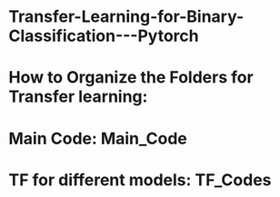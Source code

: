 # Transfer-Learning-for-Binary-Classification---Pytorch

# How to Organize the Folders for Transfer learning: 

# Main Code: Main_Code

# TF for different models: TF_Codes
